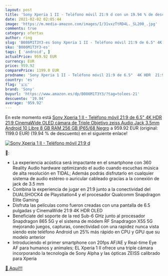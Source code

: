 ```yaml
---
layout: post
title: 'Sony Xperia 1 II - Teléfono móvil 21:9 d con un 19.94 % de descuento'
date: 2021-02-02 02:05:44
image: 'https://m.media-amazon.com/images/I/31vxzTtRD4L._SL200_.jpg'
comments: true
category: ofertas
author: ring
slug: 'B086M1T3Y3-es Sony Xperia 1 II - Teléfono móvil 21:9 de 6.5" 4K HDR 21:9...'
sku: 'B086M1T3Y3-es'
tags: [ 'android', ]
actualPrice: 959.92 EUR
currency: EUR
price: 959.92
comparePrice: 1199.0 EUR
prodname: 'Sony Xperia 1 II - Teléfono móvil 21:9 de 6.5"  4K HDR  21:9 CinemaWide  OLED  cámara de Triple Objetivo zeiss  Audio Jack 3.5mm  Android 10  Libre  8 GB RAM  256 GB  IP65/68   Negro'
country: 'es'
flag: '🇪🇸'
brand: 'Sony'
buyurl: 'https://www.amazon.es/dp/B086M1T3Y3/?tag=tolees-21'
descuento: '19.94'
average: '959.92'
---
```


En este momento está [Sony Xperia 1 II - Teléfono móvil 21:9 de 6.5"  4K HDR  21:9 CinemaWide  OLED  cámara de Triple Objetivo zeiss  Audio Jack 3.5mm  Android 10  Libre  8 GB RAM  256 GB  IP65/68   Negro](https://www.amazon.es/dp/B086M1T3Y3/?tag=tolees-21) a 959.92 EUR (original: 1199.0 EUR) (19.94 %  de descuento) en el siguiente enlace!

[![Sony Xperia 1 II - Teléfono móvil 21:9 d](https://m.media-amazon.com/images/I/31vxzTtRD4L._SL200_.jpg)](https://www.amazon.es/dp/B086M1T3Y3/?tag=tolees-21)

🔎:

- La experiencia acústica será impactante en el smartphone con 360 Reality Audio hardware optimizando el audio cuando escuchas música de alta resolución en TIDAL; Además podrás disfrutarlo en cualquier sistema de audio estéreo o auricular cableado gracias a la conexión de jack de 3.5 mm
- Combina la experiencia de jugar en 21:9 junto a la conectividad del DUALSHOCK4 de Playstiation4 y el procesador Qualcomm Snapdragon Elite Gaming
- Disfruta las películas como fueron creadas con una pantalla de 6.5 pulgadas y CinemaWide 21:9 4K HDR OLED
- Beneficiate del soporte de la red Sub-6 GHz junto al procesador Snapdragon 865 5G y el sistema de módem RF Snapdragon X55 5G mejorando juegos, capturas, conectividad con una rapidez nunca vista siendo este teléfono Android un 25% más rápido en CPU y GPU que su modelo anterior
- Introduciendo el primer smartphone con 20fps AF/AE y Real-time Eye AF para humanos y animales; EL Xperia 1 II ofrece una triple cámara incorporando la tecnología de Sony Alpha y las ópticas ZEISS calibrado para Xperia

[🛒 Aquí!!!](https://www.amazon.es/dp/B086M1T3Y3/?tag=tolees-21)
